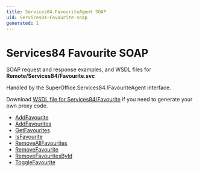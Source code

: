 ```yaml
---
title: Services84.FavouriteAgent SOAP
uid: Services84-Favourite-soap
generated: 1
---
```


# Services84 Favourite SOAP

SOAP request and response examples, and WSDL files for **Remote/Services84/Favourite.svc**

Handled by the <see cref="T:SuperOffice.Services84.IFavouriteAgent">SuperOffice.Services84.IFavouriteAgent</see> interface.

Download [WSDL file for Services84/Favourite](../Services84-Favourite.md) if you need to generate your own proxy code.

* [AddFavourite](AddFavourite.md)
* [AddFavourites](AddFavourites.md)
* [GetFavourites](GetFavourites.md)
* [IsFavourite](IsFavourite.md)
* [RemoveAllFavourites](RemoveAllFavourites.md)
* [RemoveFavourite](RemoveFavourite.md)
* [RemoveFavouritesById](RemoveFavouritesById.md)
* [ToggleFavourite](ToggleFavourite.md)

